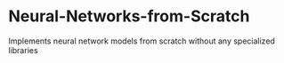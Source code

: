 # Neural-Networks-from-Scratch
Implements neural network models from scratch without any specialized libraries
